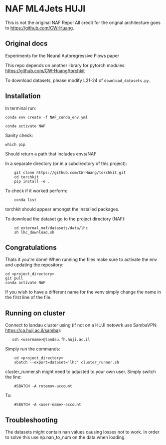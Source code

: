 # NAF ML4Jets HUJI
This is not the original NAF Repo! All credit for the orignal architecture goes to https://github.com/CW-Huang.


## Original docs

Experiments for the Neural Autoregressive Flows paper

This repo depends on another library for pytorch modules: https://github.com/CW-Huang/torchkit

To download datasets, please modify L21-24 of `download_datasets.py`. 


## Installation

In terminal run:

    conda env create -f NAF_conda_env.yml

    conda activate NAF


 Sanity check:

    which pip

 Should return a path that includes envs/NAF


In a separate directory (or in a subdirectory of this project):

        git clone https://github.com/CW-Huang/torchkit.git
        cd torchkit
        pip install -e .
        
To check if it worked perform:

        conda list
        
torchkit should appear amongst the installed packages.


To download the dataset go to the project directory (NAF):

        cd external_maf/datasets/data/lhc
        sh lhc_download.sh

## Congratulations

Thats it you're done! When running the files make sure to activate the env and updating the repository:

    cd <project_directory>
    git pull
    conda activate NAF

If you wish to have a different name for the venv simply change the name in the first line of the file.

## Running on cluster

Connect to landau cluster using (if not on a HUJI netowrk use SambaVPN: https://ca.huji.ac.il/samba):

       ssh <username>@landau.fh.huji.ac.il

Simply run the commands:

        cd <project_directory>
        sbatch --export=dataset='lhc' cluster_runner.sh

cluster_runner.sh might need to adjusted to your own user. Simply switch the line:

        #SBATCH -A rotemov-account
        
To:

        #SBATCH -A <user-name>-account

## Troubleshooting

The datasets might contain nan values causing losses not to work. In order to solve this use np.nan_to_num on the data when loading.
